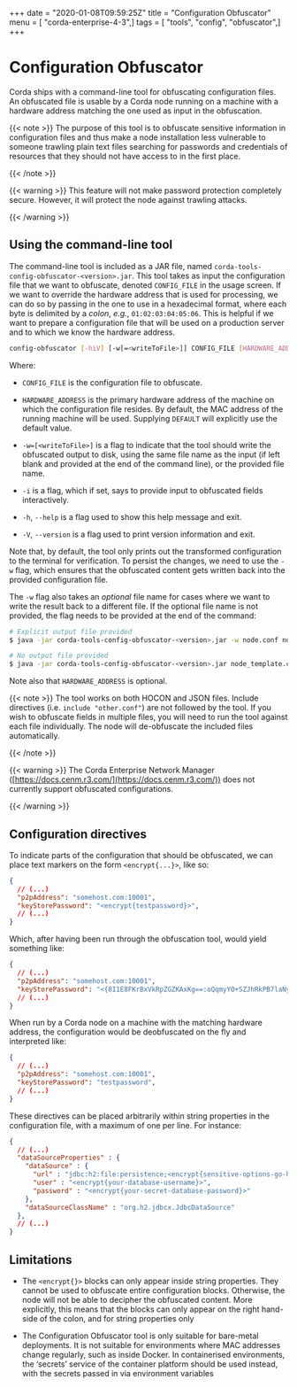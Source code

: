 +++
date = "2020-01-08T09:59:25Z"
title = "Configuration Obfuscator"
menu = [ "corda-enterprise-4-3",]
tags = [ "tools", "config", "obfuscator",]
+++


# Configuration Obfuscator

Corda ships with a command-line tool for obfuscating configuration files. An obfuscated file is usable
            by a Corda node running on a machine with a hardware address matching the one used as input in the obfuscation.


{{< note >}}
The purpose of this tool is to obfuscate sensitive information in configuration files and thus make a
                node installation less vulnerable to someone trawling plain text files searching for passwords and
                credentials of resources that they should not have access to in the first place.

{{< /note >}}

{{< warning >}}
This feature will not make password protection completely secure. However, it will protect the node
                against trawling attacks.

{{< /warning >}}


## Using the command-line tool

The command-line tool is included as a JAR file, named `corda-tools-config-obfuscator-<version>.jar`.
                This tool takes as input the configuration file that we want to obfuscate, denoted `CONFIG_FILE` in
                the usage screen. If we want to override the hardware address that is used for processing, we can do so
                by passing in the one to use in a hexadecimal format, where each byte is delimited by a *colon*, *e.g.*,
                `01:02:03:04:05:06`. This is helpful if we want to prepare a configuration file that will be used on
                a production server and to which we know the hardware address.

```bash
config-obfuscator [-hiV] [-w[=<writeToFile>]] CONFIG_FILE [HARDWARE_ADDRESS]
```


Where:

* `CONFIG_FILE` is the configuration file to obfuscate.


* `HARDWARE_ADDRESS` is the primary hardware address of the machine on
                                    which the configuration file resides. By default, the MAC address of the
                                    running machine will be used. Supplying `DEFAULT` will explicitly
                                    use the default value.


* `-w=[<writeToFile>]` is a flag to indicate that the tool should write the obfuscated output to
                                    disk, using the same file name as the input (if left blank and provided at the end of the command line),
                                    or the provided file name.


* `-i` is a flag, which if set, says to provide input to obfuscated fields interactively.


* `-h`, `--help` is a flag used to show this help message and exit.


* `-V`, `--version` is a flag used to print version information and exit.


Note that, by default, the tool only prints out the transformed configuration to the terminal for
                verification. To persist the changes, we need to use the `-w` flag, which ensures that the obfuscated
                content gets written back into the provided configuration file.

The `-w` flag also takes an *optional* file name for cases where we want to write the result back to
                a different file. If the optional file name is not provided, the flag needs to be provided at the end
                of the command:

```bash
# Explicit output file provided
$ java -jar corda-tools-config-obfuscator-<version>.jar -w node.conf node_template.conf

# No output file provided
$ java -jar corda-tools-config-obfuscator-<version>.jar node_template.conf -w
```
Note also that `HARDWARE_ADDRESS` is optional.


{{< note >}}
The tool works on both HOCON and JSON files. Include directives (i.e. `include "other.conf"`) are not followed by the tool. If you wish to obfuscate fields in multiple files, you will need to run the tool against each file individually. The node will de-obfuscate the included files automatically.

{{< /note >}}

{{< warning >}}
The Corda Enterprise Network Manager ([https://docs.cenm.r3.com/](https://docs.cenm.r3.com/)) does not currently support obfuscated configurations.

{{< /warning >}}


## Configuration directives

To indicate parts of the configuration that should be obfuscated, we can place text markers on the form
                `<encrypt{...}>`, like so:

```json
{
  // (...)
  "p2pAddress": "somehost.com:10001",
  "keyStorePassword": "<encrypt{testpassword}>",
  // (...)
}
```
Which, after having been run through the obfuscation tool, would yield something like:

```json
{
  // (...)
  "p2pAddress": "somehost.com:10001",
  "keyStorePassword": "<{8I1E8FKrBxVkRpZGZKAxKg==:oQqmyYO+SZJhRkPB7laNyQ==}>",
  // (...)
}
```
When run by a Corda node on a machine with the matching hardware address, the configuration would be
                deobfuscated on the fly and interpreted like:

```json
{
  // (...)
  "p2pAddress": "somehost.com:10001",
  "keyStorePassword": "testpassword",
  // (...)
}
```
These directives can be placed arbitrarily within string properties in the configuration file, with a maximum of one per line.
                For instance:

```json
{
  // (...)
  "dataSourceProperties" : {
    "dataSource" : {
      "url" : "jdbc:h2:file:persistence;<encrypt{sensitive-options-go-here}>",
      "user" : "<encrypt{your-database-username}>",
      "password" : "<encrypt{your-secret-database-password}>"
    },
    "dataSourceClassName" : "org.h2.jdbcx.JdbcDataSource"
  },
  // (...)
}
```

## Limitations


* The `<encrypt{}>` blocks can only appear inside string properties. They cannot be used to obfuscate entire
                        configuration blocks. Otherwise, the node will not be able to decipher the obfuscated content. More explicitly,
                        this means that the blocks can only appear on the right hand-side of the colon, and for string properties only


* The Configuration Obfuscator tool is only suitable for bare-metal deployments. It is not suitable for environments
                        where MAC addresses change regularly, such as inside Docker. In containerised environments, the ‘secrets’ service
                        of the container platform should be used instead, with the secrets passed in via environment variables



